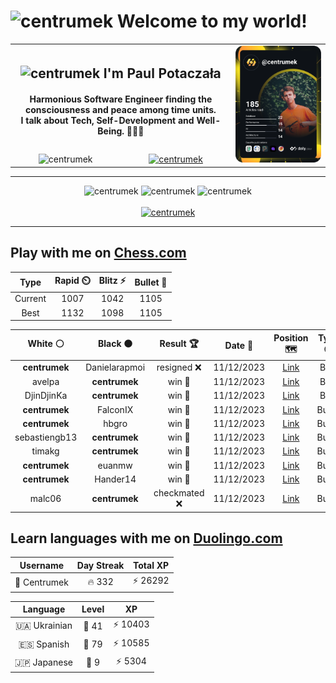 <h1>
  <img
    src="https://emojis.slackmojis.com/emojis/images/1531849430/4246/blob-sunglasses.gif"
    width="30"
    alt="centrumek"
  />
  Welcome to my world!
</h1>

<table>
  <tbody>
    <tr>
      <td align="center" width="70%" colspan="2">
        <h2>
          <img
            src="https://raw.githubusercontent.com/MartinHeinz/MartinHeinz/master/wave.gif"
            width="30px"
            alt="centrumek"
          />
          I'm Paul Potaczała
        </h2>
        <h4>
          Harmonious Software Engineer finding the consciousness and peace among time units.
          <br/>
          I talk about Tech, Self-Development and Well-Being. 🌿🧘🚀
        </h4>
      </td>
      <td width="30%" rowspan="2">
        <a href="https://app.daily.dev/centrumek">
          <img
            src="./devcard.svg"
            alt="centrumek"
          />
        </a>
      </td>
    </tr>
    <tr align="center">
      <td>
        <img
          src="https://komarev.com/ghpvc/?username=centrumek&label=visitors&color=0e75b6&style=flat"
          alt="centrumek"
        >
      </td>
      <td>
        <a href="https://stackoverflow.com/users/14496012/centrumek">
          <img
            src="https://stackoverflow.com/users/flair/14496012.png?theme=dark"
            alt="centrumek"
          >
        </a>
      </td>
    </tr>
  </tbody>
</table>

---
<div align="center">
  <img 
    src="https://github-readme-stats.vercel.app/api?username=centrumek&show_icons=true&count_private=true&theme=dark&hide_border=true&hide=issues,contribs&bg_color=00000000"
    alt="centrumek"
  />
  <img
    src="https://github-readme-stats.vercel.app/api/top-langs/?username=centrumek&layout=compact&hide_border=true&theme=dark&bg_color=00000000&langs_count=6&exclude_repo=air-statistic-app"
    alt="centrumek"
  />
  <img 
    src="https://github-readme-streak-stats.herokuapp.com?user=centrumek&theme=dark&hide_border=true&background=FFFFFF00"
    alt="centrumek"
  />
  <br/>
  <br/>
  <a href="https://www.buymeacoffee.com/centrumek">
    <img
      src="https://cdn.buymeacoffee.com/buttons/v2/default-orange.png"
      height="50"
      width="210"
      alt="centrumek"
    />
  </a>
</div>

---

## Play with me on [Chess.com](https://www.chess.com/member/centrumek)

<div align="center">
<!--START_SECTION:chessStats-->
<!-- Automatically generated with https://github.com/Balastrong/chess-stats-action -->

| Type | Rapid ⏲️ | Blitz ⚡ | Bullet 🔫 |
|:---:|:---:|:---:|:---:|
| Current | 1007 | 1042 | 1105 |
| Best | 1132 | 1098 | 1105 |

| White ⚪ | Black ⚫ | Result 🏆 | Date 📅 | Position 🗺️ | Type 🕕 |
|:---:|:---:|:---:|:---:|:---:|:---:|
| **centrumek** | Danielarapmoi | resigned ❌ | 11/12/2023 | <a href="http://www.ee.unb.ca/cgi-bin/tervo/fen.pl?select=8/7p/2K2kp1/4b3/7P/8/8/q7 w - -">Link</a> | Blitz |
| avelpa | **centrumek** | win 🥇 | 11/12/2023 | <a href="http://www.ee.unb.ca/cgi-bin/tervo/fen.pl?select=8/8/8/8/5p1R/B4k2/6pp/5K2 w - -">Link</a> | Blitz |
| DjinDjinKa | **centrumek** | win 🥇 | 11/12/2023 | <a href="http://www.ee.unb.ca/cgi-bin/tervo/fen.pl?select=7r/5r2/1N3p2/1pk3p1/p1p1P1P1/2P2P2/P5K1/3R4 w - -">Link</a> | Blitz |
| **centrumek** | FalconIX | win 🥇 | 11/12/2023 | <a href="http://www.ee.unb.ca/cgi-bin/tervo/fen.pl?select=8/p1Q3kp/2p5/8/1P4K1/2P5/PB5q/R7 b - -">Link</a> | Bullet |
| **centrumek** | hbgro | win 🥇 | 11/12/2023 | <a href="http://www.ee.unb.ca/cgi-bin/tervo/fen.pl?select=6k1/6pp/1p2b3/p2p4/P7/K1BqP3/2r5/8 b - -">Link</a> | Bullet |
| sebastiengb13 | **centrumek** | win 🥇 | 11/12/2023 | <a href="http://www.ee.unb.ca/cgi-bin/tervo/fen.pl?select=5rk1/7p/4p1p1/3qPp2/8/PR6/2Q2PPP/6K1 w - -">Link</a> | Bullet |
| timakg | **centrumek** | win 🥇 | 11/12/2023 | <a href="http://www.ee.unb.ca/cgi-bin/tervo/fen.pl?select=8/8/8/p5k1/8/2R2R2/P5PP/6BK w - -">Link</a> | Bullet |
| **centrumek** | euanmw | win 🥇 | 11/12/2023 | <a href="http://www.ee.unb.ca/cgi-bin/tervo/fen.pl?select=8/2R3pp/8/8/3r1PK1/1R1k1P1P/8/8 b - -">Link</a> | Bullet |
| **centrumek** | Hander14 | win 🥇 | 11/12/2023 | <a href="http://www.ee.unb.ca/cgi-bin/tervo/fen.pl?select=2k4r/1pp4p/p2b4/6p1/P1P2pP1/2K2P1q/4B3/3Q4 b - -">Link</a> | Bullet |
| malc06 | **centrumek** | checkmated ❌ | 11/12/2023 | <a href="http://www.ee.unb.ca/cgi-bin/tervo/fen.pl?select=5Q2/p1q3kr/1pp2R1p/3p2p1/3P2P1/2P4P/PP3P2/6K1 b - -">Link</a> | Bullet |

<!--END_SECTION:chessStats-->
</div>

## Learn languages with me on [Duolingo.com](https://www.duolingo.com/profile/Centrumek)

<div align="center">
<!--START_SECTION:duolingoStats-->
<!-- Automatically generated with https://github.com/centrumek/duolingo-readme-stats-->

| Username | Day Streak | Total XP |
|:---:|:---:|:---:|
| 👤 Centrumek | 🔥 332 | ⚡ 26292 |

| Language | Level | XP |
|:---:|:---:|:---:|
| 🇺🇦 Ukrainian | 👑 41 | ⚡ 10403 |
| 🇪🇸 Spanish | 👑 79 | ⚡ 10585 |
| 🇯🇵 Japanese | 👑 9 | ⚡ 5304 |

<!--END_SECTION:duolingoStats-->
</div>
<!--
**centrumek/centrumek** is a ✨ _special_ ✨ repository because its `README.md` (this file) appears on your GitHub profile.

Here are some ideas to get you started:

- 🔭 I’m currently working on ...
- 🌱 I’m currently learning ...
- 👯 I’m looking to collaborate on ...
- 🤔 I’m looking for help with ...
- 💬 Ask me about ...
- 📫 How to reach me: ...
- 😄 Pronouns: ...
- ⚡ Fun fact: ...
-->
